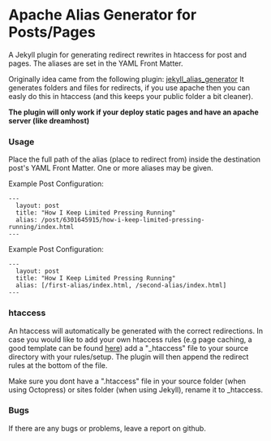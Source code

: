 Apache Alias Generator for Posts/Pages
======================================

A Jekyll plugin for generating redirect rewrites in htaccess for post and pages. The aliases are set in the YAML Front Matter.

Originally idea came from the following plugin: [jekyll_alias_generator](https://github.com/tsmango/jekyll_alias_generator)
It generates folders and files for redirects, if you use apache then you can easly do this in htaccess (and this keeps your public folder a bit cleaner).

**The plugin will only work if your deploy static pages and have an apache server (like dreamhost)**

### Usage
Place the full path of the alias (place to redirect from) inside the
destination post's YAML Front Matter. One or more aliases may be given.

Example Post Configuration:

    ---
      layout: post
      title: "How I Keep Limited Pressing Running"
      alias: /post/6301645915/how-i-keep-limited-pressing-running/index.html
    ---

Example Post Configuration:

    ---
      layout: post
      title: "How I Keep Limited Pressing Running"
      alias: [/first-alias/index.html, /second-alias/index.html]
    ---
    
### htaccess
An htaccess will automatically be generated with the correct redirections.
In case you would like to add your own htaccess rules (e.g page caching, a good template can be found [here](https://github.com/h5bp/html5-boilerplate/blob/master/.htaccess))
add a "_htaccess" file to your source directory with your rules/setup. The plugin will then append the redirect rules at the bottom of the file.
    
Make sure you dont have a ".htaccess" file in your source folder (when using Octopress) or sites folder (when using Jekyll), rename it to _htaccess.

### Bugs
If there are any bugs or problems, leave a report on github.

